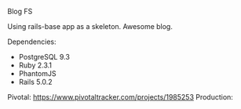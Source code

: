 Blog FS

Using rails-base app as a skeleton. Awesome blog.

Dependencies:
* PostgreSQL 9.3
* Ruby 2.3.1
* PhantomJS
* Rails 5.0.2


Pivotal: https://www.pivotaltracker.com/projects/1985253
Production:

